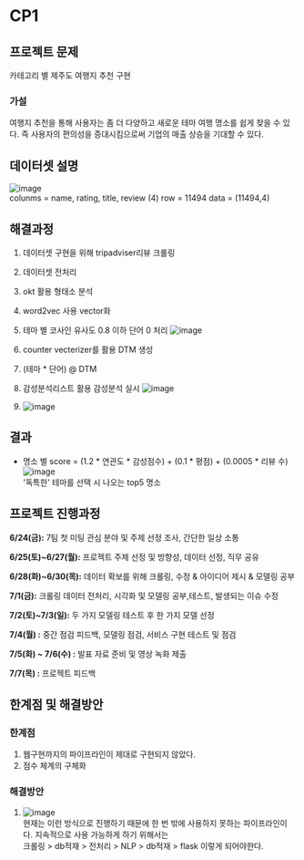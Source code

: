 # CP1
## 프로젝트 문제   
카테고리 별 제주도 여행지 추천 구현
### 가설
여행지 추천을 통해 사용자는 좀 더 다양하고 새로운 테마 여행 명소를 쉽게 찾을 수 있다. 즉 사용자의 편의성을 증대시킴으로써 기업의 매출 상승을 기대할 수 있다.

## 데이터셋 설명
  ![image](https://user-images.githubusercontent.com/97610185/193881431-1e27acab-f03b-4d6e-97ca-42a8cd801682.png)  
  colunms = name,	rating,	title, review (4)
  row = 11494
  data = (11494,4)

## 해결과정
1. 데이터셋 구현을 위해 tripadviser리뷰 크롤링
2. 데이터셋 전처리
3. okt 활용 형태소 분석
4. word2vec 사용 vector화
5. 테마 별 코사인 유사도 0.8 이하 단어 0 처리
  ![image](https://user-images.githubusercontent.com/97610185/193880094-6d8ad527-5061-443f-9b9d-03e06ae427b1.png)
6. counter vecterizer를 활용 DTM 생성
7. (테마 * 단어) @ DTM 
  
8. 감성분석리스트 활용 감성분석 실시
  ![image](https://user-images.githubusercontent.com/97610185/193880414-5ceb0494-26ec-421e-a910-4ca92eab136b.png)
9. ![image](https://user-images.githubusercontent.com/97610185/193993957-e48827d6-3662-4bbe-ba9c-13a4b9eeb25d.png)


## 결과
- 명소 별 score = (1.2 * 연관도 * 감성점수) + (0.1 * 평점) + (0.0005 * 리뷰 수)
  ![image](https://user-images.githubusercontent.com/97610185/193880626-f77b5392-17c4-4be1-86bb-548aeb35ddf2.png)    
'독특한' 테마를 선택 시 나오는 top5 명소

## 프로젝트 진행과정
  **6/24(금):** 7팀 첫 미팅 관심 분야 및 주제 선정 조사, 간단한 일상 소통

  **6/25(토)~6/27(월):** 프로젝트 주제 선정 및 방향성, 데이터 선정, 직무 공유

  **6/28(화)~6/30(목):** 데이터 확보를 위해 크롤링, 수정 & 아이디어 제시 &  모델링 공부

  **7/1(금):** 크롤링 데이터 전처리, 시각화 및 모델링 공부,테스트, 발생되는 이슈 수정

  **7/2(토)~7/3(일):** 두 가지 모델링 테스트 후 한 가지 모델 선정

  **7/4(월) :** 중간 점검 피드백, 모델링 점검, 서비스 구현 테스트 및 점검

  **7/5(화) ~ 7/6(수) :** 발표 자료 준비 및 영상 녹화 제출

  **7/7(목) :** 프로젝트 피드백
  

## 한계점 및 해결방안
### 한계점
  1. 웹구현까지의 파이프라인이 제대로 구현되지 않았다.
  2. 점수 체계의 구체화
### 해결방안
  1. ![image](https://user-images.githubusercontent.com/97610185/193965314-5a42b333-fe50-4bc5-a44b-a9c5a4f28962.png)  
  현재는 이런 방식으로 진행하기 때문에 한 번 밖에 사용하지 못하는 파이프라인이다. 지속적으로 사용 가능하게 하기 위해서는  
  크롤링 > db적재 > 전처리 > NLP > db적재 > flask 이렇게 되어야한다.
